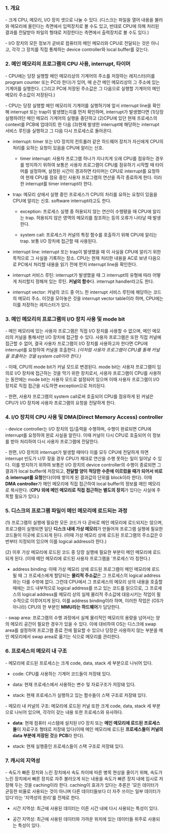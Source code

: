 ### 1. 개요

\- 크게 CPU, 메모리, I/O 장치 셋으로 나눌 수 있다. (디스크는 파일을 열어 내용을 불러와 메모리에 올린다는 측면에서 입력장치로 볼 수도 있고, 반대로 CPU에 의해 처리된 결과를 전달받아 파일의 형태로 저장한다는 측면에서 출력장치로 볼 수도 있다.)

\- I/O 장치의 모든 정보가 곧바로 컴퓨터의 메인 메모리와 CPU로 전달되는 것은 아니고, 각각 그 장치를 직접 통제하는 device controller와 local buffer를 갖는다.


### 2. 메인 메모리의 프로그램의 CPU 사용, interrupt, 타이머

\- CPU에는 당장 실행할 메인 메모리상의 기계어의 주소를 저장하는 레지스터(이를 program counter 또는 PC라 한다)가 있어, 매 순간 메인 메모리상의 그 주소에 있는 기계어를 실행한다. (그리고 PC에 저장된 주소값은 그 다음으로 실행할 기계어의 메인 메모리 주소값이 저장된다.)

\- CPU는 당장 실행할 메인 메모리의 기계어를 실행하기에 앞서 interrupt line을 확인해 interrupt 또는 trap이 발생했는지를 먼저 확인하며, interrupt가 발생했다면 (1)당장 실행하려던 메인 메모리 기계어의 실행을 중단하고 (2)CPU에 있던 현재 프로세스의 context를 PCB에 업데이트 한 다음 (3)현재 발생한 interrupt에 해당하는 interrupt 서비스 루틴을 실행하고 그 다음 다시 프로세스로 돌아온다.

- interrupt: timer 또는 I/O 장치의 컨트롤러 같은 하드웨어 장치가 자신에게 CPU의 처리를 요하는 요청이 있음을 CPU에 알리는 신호. 

  - timer interrupt: 사용자 프로그램 하나가 지나치게 오래 CPU를 점유하는 경우를 방지하기 위하여 보통은 사용자 프로그램이 CPU를 점유하기 시작할 때 타이머를 설정하며, 설정된 시간이 경과하면 타이머는 CPU로 interrupt를 요청하여 현재 CPU를 점유 중인 사용자 프로그램의 연산을 즉각 종료하게 한다. 이러한 interrupt를 timer interrupt라 한다.

- trap: 메모리 상에서 실행 중인 프로세스가 CPU의 처리를 요하는 요청이 있음을 CPU에 알리는 신호. software interrupt라고도 한다.

  - exception: 프로세스 실행 중 허용되지 않는 연산이 수행됐을 때 CPU에 알리는 trap. 허용되지 않은 영역의 메모리를 참조하는 등의 오류가 나타날 때 발생한다.

  - system call: 프로세스가 커널의 특정 함수를 호출하기 위해 CPU에 알리는 trap. 보통 I/O 장치에 접근할 때 사용된다.

- interrupt line: interrupt 또는 trap이 발생했을 때 이 사실을 CPU에 알리기 위한 목적으로 그 사실을 기록하는 장소. CPU는 현재 처리한 내용을 AC로 보낸 다음으로 PC에서 처리할 내용을 읽기 전에 먼저 interrupt line을 확인한다.

- interrupt 서비스 루틴: interrupt가 발생했을 때 그 interrupt의 유형에 따라 어떻게 처리할지 정해져 있는 루틴. **커널의 함수**다. interrupt handler라고도 한다.

- interrupt vector: 커널의 코드 중 어느 한 interrupt 서비스 루틴에 해당하는 코드의 메모리 주소. 이것을 모아놓은 것을 interrupt vector table이라 하며, CPU에는 이를 저장하는 레지스터가 있다.





### 3. 메인 메모리의 프로그램의 I/O 장치 사용 및 mode bit


\- 메인 메모리에 있는 사용자 프로그램은 직접 I/O 장치를 사용할 수 없으며, 메인 메모리의 커널을 통해서만 I/O 장치에 접근할 수 있다. 사용자 프로그램은 또한 직접 커널에 접근할 수 없어, 결국 사용자 프로그램이 I/O 장치를 사용하고자 한다면 CPU에 interrupt를 요청하여 커널을 호출한다. _(이처럼 사용자 프로그램이 CPU를 통해 커널을 호출하는 것을 system call이라 한다.)_ 

\- 이때, CPU의 mode bit가 커널 모드로 변경된다. mode bit는 사용자 프로그램이 임의로 I/O 장치에 접근하는 것을 막기 위한 장치로서, 사용자 프로그램이 CPU를 사용하는 동안에는 mode bit는 사용자 모드로 설정되어 있으며 이때 사용자 프로그램이 I/O 장치로 직접 접근을 시도하면 exception으로 처리된다. 

\- 한편, 사용자 프로그램의 system call로써 호출되어 CPU를 점유하게 된 커널은 CPU가 I/O 장치에 사용자 프로그램의 요청을 전달하게 한다. 


### 4. I/O 장치의 CPU 사용 및 DMA(Direct Memory Access) controller

\- device controller는 I/O 장치의 입/출력을 수행하며, 수행이 완료되면 CPU에 interrupt를 요청하여 완료 사실을 알린다. 이때 커널이 다시 CPU로 호출되어 이 정보를 받아 처리하여 다시 사용자 프로그램에 전달한다.

\- 한편, I/O 장치의 interrupt가 발생할 때마다 이를 모두 CPU에 전달하게 하면 interrupt 빈도가 너무 잦을 경우 CPU가 제대로 연산을 수행 못하는 일이 일어날 수 있다. 이를 방지하기 위하여 보통은 I/O 장치의 device controller의 수행이 종료되면 그 결과가 local buffer에 저장되고, **전달할 양이 적당한 수준에 이르렀을 때가 되어서 비로소 interrupt를 요청**한다(이때 쌓이게 된 결과값의 단위를 block이라 한다). 이때 **DMA controller**가 메인 메모리에 직접 접근하여 local buffer의 정보를 메인 메모리로 복사한다. (**CPU 외에 메인 메모리로 직접 접근하는 별도의 장치**가 있다는 사실에 주목할 필요가 있다.)


### 5. 디스크의 프로그램 파일이 메인 메모리에 로드되는 과정

(1) 프로그램의 실행에 필요한 모든 코드가 다 곧바로 메인 메모리에 로드되지는 않으며, 프로그램이 실행되면 일단 **디스크 내에 가상 메모리**가 만들어져 프로그램 실행에 필요한 코드들이 이곳에 로드되게 된다. (이때 가상 메모리 상에 로드된 프로그램의 주소값은 0번부터 지정되어 있으며 이를 logical address라 한다.)

(2) 이후 가상 메모리에 로드된 코드 중 당장 실행에 필요한 부분이 메인 메모리에 로드되게 된다. (이때 메인 메모리에 로드된 사용자 프로그램을 '프로세스'라 칭한다.) 

- address binding: 이때 가상 메모리 상에 로드된 프로그램이 메인 메모리에 로드될 때 그 프로세스에게 할당되는 **물리적 주소값**은 그 프로세스의 logical address와는 다를 수밖에 없다. 그런데 CPU에서 그 프로세스의 메모리 상의 내용을 호출할 때에는 코드 내부적으로 logical address를 쓰고 있는 코드를 읽으므로, 그 프로세스의 logical address를 메모리 상의 실제 물리적 주소값에 대응시키는 작업이 필수적으로 이루어지게 된다. 이를 address binding이라 하며, 이러한 작업은 (OS가 아니라) CPU의 한 부분인 **MMU라는 하드웨어**가 담당한다.

\- swap area: 프로그램의 수행 과정에서 실제 물리적인 메모리의 용량을 넘어서는 양의 메모리 공간이 필요한 경우가 있을 수 있다. 이에 대비하여 OS는 디스크에 swap area를 설정하여 프로그램 종료 전에 필요할 수 있으나 당장은 사용하지 않는 부분을 메인 메모리에서 swap area로 옮기는 식으로 메모리를 관리한다.


### 6. 프로세스의 메모리 내 구조

\- 메모리에 로드된 프로세스는 크게 code, data, stack 세 부분으로 나뉘어 있다. 

- code: CPU를 사용하는 기계어 코드들이 저장돼 있다.

- data: 현재 프로세스에서 사용하는 변수 및 자료구조가 저장돼 있다. 

- stack: 현재 프로세스가 실행하고 있는 함수들이 스택 구조로 저장돼 있다.

\- 메모리 내 커널의 구조: 메모리에 로드된 커널 또한 크게 code, data, stack 세 부분으로 나뉘어 있으며, 각각이 갖는 내용 또한 프로세스와 유사하다. 

- **data**: 현재 컴퓨터 시스템에 설치된 I/O 장치 또는 **메인 메모리에 로드된 프로세스들**이 자료구조 형태로 저장돼 있다(이때 메인 메모리에 로드된 **프로세스들이 커널의 data 부분에 저장된 것**을 **PCB**라 한다).

- stack: 현재 실행중인 프로세스들이 스택 구조로 저장돼 있다.



### 7. 캐시의 지역성

\- 속도가 빠른 장치와 느린 장치에서 속도 차이에 따른 병목 현상을 줄이기 위해, 속도가 느린 장치에서 빠른 장치로 자주 불러오게 되는 내용을 속도가 빠른 장치 내에 임시로 저장해 두는 것을 caching이라 한다. caching이 효과가 있다는 추론은 '모든 데이터가 균등한 비율로 사용되는 것이 아니며 다른 데이터들보다 더 자주 쓰이는 일부 데이터가 있다'라는 '지역성의 원리'를 전제로 한다. 

- 시간 지역성: 최근에 사용된 데이터는 이른 시간 내에 다시 사용되는 특성이 있다.

- 공간 지역성: 최근에 사용된 데이터와 가까운 위치에 있는 데이터들 위주로 사용되는 특성이 있다.